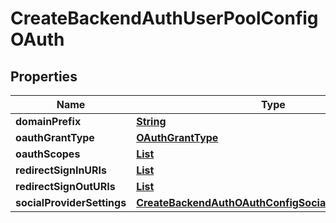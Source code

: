 

# CreateBackendAuthUserPoolConfigOAuth


## Properties

| Name | Type | Description | Notes |
|------------ | ------------- | ------------- | -------------|
|**domainPrefix** | [**String**](String.md) |  |  [optional] |
|**oauthGrantType** | [**OAuthGrantType**](OAuthGrantType.md) |  |  |
|**oauthScopes** | [**List**](List.md) |  |  |
|**redirectSignInURIs** | [**List**](List.md) |  |  |
|**redirectSignOutURIs** | [**List**](List.md) |  |  |
|**socialProviderSettings** | [**CreateBackendAuthOAuthConfigSocialProviderSettings**](CreateBackendAuthOAuthConfigSocialProviderSettings.md) |  |  [optional] |




